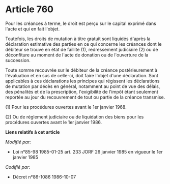 # Article 760

Pour les créances à terme, le droit est perçu sur le capital exprimé dans l'acte et qui en fait l'objet.

Toutefois, les droits de mutation à titre gratuit sont liquidés d'après la déclaration estimative des parties en ce qui
concerne les créances dont le débiteur se trouve en état de faillite (1), redressement judiciaire (2) ou de déconfiture au
moment de l'acte de donation ou de l'ouverture de la succession.

Toute somme recouvrée sur le débiteur de la créance postérieurement à l'évaluation et en sus de celle-ci, doit faire l'objet
d'une déclaration. Sont applicables à ces déclarations les principes qui régissent les déclarations de mutation par décès en
général, notamment au point de vue des délais, des pénalités et de la prescription, l'exigibilité de l'impôt étant seulement
reportée au jour du recouvrement de tout ou partie de la créance transmise.

(1) Pour les procédures ouvertes avant le 1er janvier 1968.

(2) Ou de réglement judiciaire ou de liquidation des biens pour les procédures ouvertes avant le 1er janvier 1986.

**Liens relatifs à cet article**

_Modifié par_:

  - Loi n°85-98 1985-01-25 art. 233 JORF 26 janvier 1985 en vigueur le 1er janvier 1985

_Codifié par_:

  - Décret n°86-1086 1986-10-07
